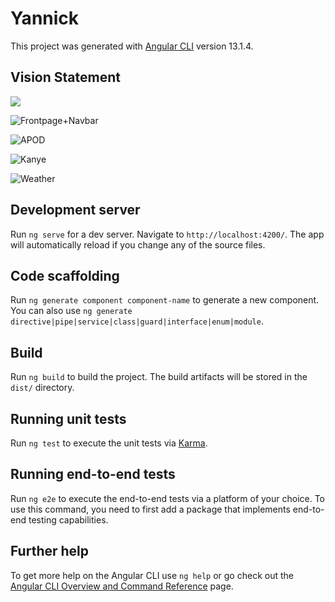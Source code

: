 # Yannick

This project was generated with [Angular CLI](https://github.com/angular/angular-cli) version 13.1.4.

## Vision Statement

<img src="https://github.com/YannickSchutzbach/yannick/blob/master/VisionStatement/Frontpage%20Vision%20Statement.png?raw=true" heigth="200px">

![Frontpage+Navbar](https://github.com/YannickSchutzbach/yannick/blob/master/VisionStatement/Frontpage+Navbar%20Vision%20Statement.png?raw=true)

![APOD](https://github.com/YannickSchutzbach/yannick/blob/master/VisionStatement/APOD%20Vision%20Statement.png?raw=true)

![Kanye](https://github.com/YannickSchutzbach/yannick/blob/master/VisionStatement/Kanye%20Vision%20Statement.png?raw=true)

![Weather](https://github.com/YannickSchutzbach/yannick/blob/master/VisionStatement/Weather%20Vision%20Statement.png?raw=true)


## Development server

Run `ng serve` for a dev server. Navigate to `http://localhost:4200/`. The app will automatically reload if you change any of the source files.

## Code scaffolding

Run `ng generate component component-name` to generate a new component. You can also use `ng generate directive|pipe|service|class|guard|interface|enum|module`.

## Build

Run `ng build` to build the project. The build artifacts will be stored in the `dist/` directory.

## Running unit tests

Run `ng test` to execute the unit tests via [Karma](https://karma-runner.github.io).

## Running end-to-end tests

Run `ng e2e` to execute the end-to-end tests via a platform of your choice. To use this command, you need to first add a package that implements end-to-end testing capabilities.

## Further help

To get more help on the Angular CLI use `ng help` or go check out the [Angular CLI Overview and Command Reference](https://angular.io/cli) page.
